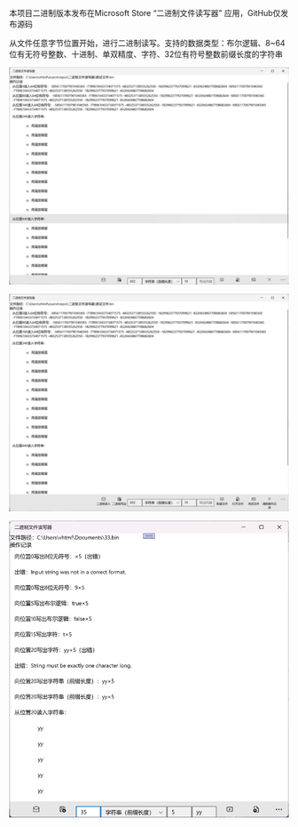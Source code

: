 本项目二进制版本发布在Microsoft Store “二进制文件读写器” 应用，GitHub仅发布源码

从文件任意字节位置开始，进行二进制读写。支持的数据类型：布尔逻辑、8~64位有无符号整数、十进制、单双精度、字符、32位有符号整数前缀长度的字符串

![](截图.png)

![](截图2.png)

![](截图3.png)
